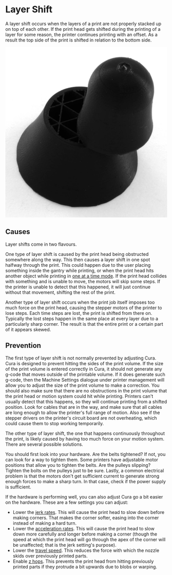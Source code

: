 Layer Shift
====
A layer shift occurs when the layers of a print are not properly stacked up on top of each other. If the print head gets shifted during the printing of a layer for some reason, the printer continues printing with an offset. As a result the top side of the print is shifted in relation to the bottom side.

![A single layer shift due to an obstruction](../images/layer_shift_single.jpg)

Causes
----
Layer shifts come in two flavours.

One type of layer shift is caused by the print head being obstructed somewhere along the way. This then causes a layer shift in one spot halfway through the print. This could happen due to the user placing something inside the gantry while printing, or when the print head hits another object while printing in [one at a time mode](../blackmagic/print_sequence.md). If the print head collides with something and is unable to move, the motors will skip some steps. If the printer is unable to detect that this happened, it will just continue without that movement, shifting the rest of the print.

Another type of layer shift occurs when the print job itself imposes too much force on the print head, causing the stepper motors of the printer to lose steps. Each time steps are lost, the print is shifted from there on. Typically the lost steps happen in the same place at every layer due to a particularly sharp corner. The result is that the entire print or a certain part of it appears skewed.

Prevention
----
The first type of layer shift is not normally prevented by adjusting Cura. Cura is designed to prevent hitting the sides of the print volume. If the size of the print volume is entered correctly in Cura, it should not generate any g-code that moves outside of the printable volume. If it does generate such g-code, then the Machine Settings dialogue under printer management will allow you to adjust the size of the print volume to make a correction. You should also make sure that there are no obstructions in the print volume that the print head or motion system could hit while printing. Printers can't usually detect that this happens, so they will continue printing from a shifted position. Look for cables that are in the way, and make sure that all cables are long enough to allow the printer's full range of motion. Also see if the stepper drivers on the printer's circuit board are not overheating, which could cause them to stop working temporarily.

The other type of layer shift, the one that happens continuously throughout the print, is likely caused by having too much force on your motion system. There are several possible solutions.

You should first look into your hardware. Are the belts tightened? If not, you can look for a way to tighten them. Some printers have adjustable motor positions that allow you to tighten the belts. Are the pulleys slipping? Tighten the bolts on the pulleys just to be sure. Lastly, a common electrical problem is that the motors don't get sufficient current to generate strong enough forces to make a sharp turn. In that case, check if the power supply is sufficient.

If the hardware is performing well, you can also adjust Cura go a bit easier on the hardware. These are a few settings you can adjust:
* Lower the [jerk rates](../speed/jerk_print.md). This will cause the print head to slow down before making corners. That makes the corner softer, easing into the corner instead of making a hard turn.
* Lower the [acceleration rates](../speed/acceleration_print.md). This will cause the print head to slow down more carefully and longer before making a corner (though the speed at which the print head will go through the apex of the corner will be unaffected; that is the jerk setting's purpose).
* Lower the [travel speed](../speed/speed_travel.md). This reduces the force with which the nozzle skids over previously printed parts.
* Enable [z hops](../travel/retraction_hop_enabled.md). This prevents the print head from hitting previously printed parts if they protrude a bit upwards due to blobs or warping.